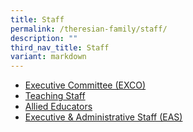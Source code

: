 ```yaml
---
title: Staff
permalink: /theresian-family/staff/
description: ""
third_nav_title: Staff
variant: markdown
---
```

<ul>
<li><a href="/theresian-family/staff/executive-committee-exco">Executive Committee (EXCO)</a></li>
<li><a href="/theresian-family/staff/teaching-staff">Teaching Staff</a></li>
	<li><a href="/theresian-family/staff/allied-educators" target="">Allied Educators</a></li>
<li><a href="/theresian-family/staff/executive-n-administrative-staff-eas" target="">Executive &amp; Administrative Staff (EAS)</a></li>
	
</ul>